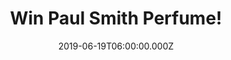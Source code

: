 ---
campaign-uuid: "c-481edff4-831e-4374-a98a-faef5d5c4f8a"
type: "Competition"
category: "Gifts"
date: "2019-06-19T06:00:00.000Z"
end-date: "2019-08-19T23:59:00.000Z"
disable-form: false
is_promoted: false
has_entry_page: true
title: "Win Paul Smith Perfume!"
competition-description: "<p>Fresh. Modern. Airy. Individual. Addictive. Sensual.\
  \ Not words you'd automatically associate with a rose fragrance. But the moment\
  \ you mist Paul Smith Rose, you abandon all preconceptions. Paul Smith brings to\
  \ this fragrance his signature skill an instinctive knack of redefining the classics,\
  \ introducing an unmistakable note of edgy elegance. This is, quite simply, a rose\
  \ fragrance for a new generation.</p>\n<p>Click below for a chance to win.</p>\n"
hero-header: "Win Paul Smith Perfume!"
terms-confirmation: "N/A"
banner-img: "https://assets.expresslyapp.com/asset-3e29cbe6-1965-4575-b592-d02fbd8d902c.jpg"
logo-left-href: "http://club.expressly.io"
logo-left-image: "https://assets.expresslyapp.com/asset-2ed4f2d2-b0b0-4fed-9d62-fdc8a7123268.jpg"
logo-left-title: "ExpresslyClub"
bg-image-hero: "https://assets.expresslyapp.com/asset-399847b0-3ac7-45a6-b1c3-3b2d7f25799f.jpg"
bg-image-first: "https://assets.expresslyapp.com/asset-384899b7-a317-4d4f-9c18-a17d7c7f91dc.jpg"
section1-content: "<p>The rose at the heart of this fragrance bears Paul Smith’s name.\
  \ It was cultivated and given as a gift from Paul’s wife for his birthday. This\
  \ proved to be an inspiration for a fragrance. The Paul Smith rose is a potently\
  \ fragrant, cochineal pink bloom, with a tight peony centre and full outer centre.\
  \ It was first presented in 2006 at the Chelsea Flower Show.</p>\n<p>Rose by Paul\
  \ Smith is something altogether different. Fresh and individual, modern and memorable.</p>\n\
  <p>Enter below for a chance to win it now!</p>\n"
entry-title: "Win Paul Smith Rose Perfume!"
entry-content: "<p>Enter the draw to win Paul Smith Rose Perfume by completing the\
  \ form below before 23:59 on the 19th of August  2019.</p>\n"
has-winner: true
winner-title: "CONGRATULATIONS to Louise C. who won this amazing perfume!"
winner-banner: "https://assets.expresslyapp.com/asset-aa0a7ba0-d66d-4b40-a9a3-e546fb5cb1ba.jpg"
prize-description: "Paul Smith Rose perfume"
special-conditions: "Multiple entries are allowed up to one every day."
country-restrictions:
- "GB"
---